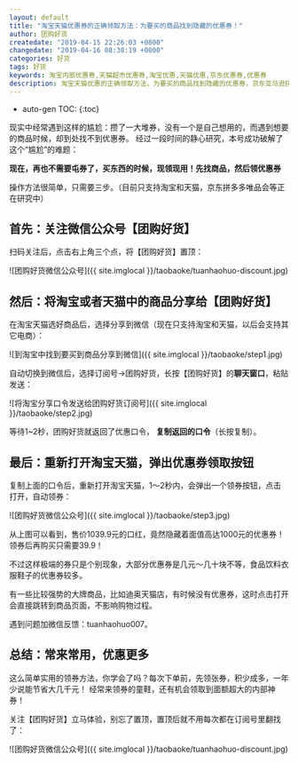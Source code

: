 ```yaml
---
layout: default
title: "淘宝天猫优惠券的正确领取方法：为要买的商品找到隐藏的优惠券！"
author: 团购好货
createdate: "2019-04-15 22:26:03 +0800"
changedate: "2019-04-16 08:38:19 +0800"
categories: 好货
tags: 好货
keywords: 淘宝内部优惠券,天猫超市优惠券,淘宝优惠,天猫优惠,京东优惠券,优惠券
description: 淘宝天猫优惠的正确领取方法，为要买的商品找到隐藏的优惠券，京东亚马逊拼多多唯品会准备中
---
```


* auto-gen TOC:
{:toc}

现实中经常遇到这样的尴尬：攒了一大堆券，没有一个是自己想用的，而遇到想要的商品时候，却到处找不到优惠券。
经过一段时间的静心研究，本号成功破解了这个“尴尬”的难题：

**现在，再也不需要屯券了，买东西的时候，现领现用！先找商品，然后领优惠券**

操作方法很简单，只需要三步。（目前只支持淘宝和天猫，京东拼多多唯品会等正在研究中）

## 首先：关注微信公众号【团购好货】

扫码关注后，点击右上角三个点，将【团购好货】置顶：

![团购好货微信公众号]({{ site.imglocal }}/taobaoke/tuanhaohuo-discount.jpg)

## 然后：将淘宝或者天猫中的商品分享给【团购好货】

在淘宝天猫选好商品后，选择分享到微信（现在只支持淘宝和天猫，以后会支持其它电商）：

![到淘宝中找到要买到商品分享到微信]({{ site.imglocal }}/taobaoke/step1.jpg)

自动切换到微信后，选择订阅号->团购好货，长按【团购好货】的**聊天窗口**，粘贴发送：

![将淘宝分享口令发送给团购好货订阅号]({{ site.imglocal }}/taobaoke/step2.jpg)

等待1~2秒，团购好货就返回了优惠口令， **复制返回的口令**（长按复制）。

## 最后：重新打开淘宝天猫，弹出优惠券领取按钮

复制上面的口令后，重新打开淘宝天猫，1～2秒内，会弹出一个领券按钮，点击打开，自动领券：

![团购好货微信公众号]({{ site.imglocal }}/taobaoke/step3.jpg)

从上图可以看到，售价1039.9元的口红，竟然隐藏着面值高达1000元的优惠券！领券后再购买只需要39.9！

不过这样极端的券只是个别现象，大部分优惠券是几元～几十块不等，食品饮料衣服鞋子的优惠券较多。

有一些比较强势的大牌商品，比如迪奥天猫店，有时候没有优惠券，这时点击打开会直接跳转到商品页面，不影响购物过程。

遇到问题加微信反馈：tuanhaohuo007。

## 总结：常来常用，优惠更多

这么简单实用的领券方法，你学会了吗？每次下单前，先领张券，积少成多，一年少说能节省大几千元！
经常来领券的童鞋，还有机会领取到面额超大的内部神券！

关注【团购好货】立马体验，别忘了置顶，置顶后就不用每次都在订阅号里翻找了：

![团购好货微信公众号]({{ site.imglocal }}/taobaoke/tuanhaohuo-discount.jpg)

